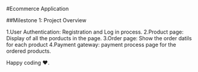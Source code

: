 #Ecommerce Application

##Milestone 1: Project Overview

1.User Authentication: Registration and Log in process.
2.Product page: Display of all the porducts in the page.
3.Order page: Show the order datils for each product
4.Payment gateway: payment process page for the ordered products.

Happy coding ❤️.